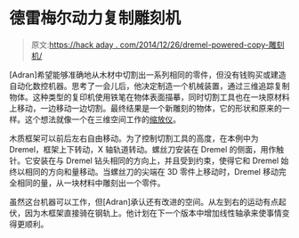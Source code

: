 # 德雷梅尔动力复制雕刻机

> 原文:[https://hack aday . com/2014/12/26/dremel-powered-copy-雕刻机/](https://hackaday.com/2014/12/26/dremel-powered-duplicating-carving-machine/)

[Adran]希望能够准确地从木材中切割出一系列相同的零件，但没有钱购买或建造自动化数控机器。思考了一会儿后，他决定制造一个机械装置，通过三维追踪复制物体。这种类型的复印机使用铁笔在物体表面描摹，同时切割工具也在一块原材料上移动，一边移动一边切割。最终结果是一个新雕刻的物体，它的形状和原来的一样。这个想法就像一个在三维空间工作的[缩放仪](http://en.wikipedia.org/wiki/Pantograph)。

木质框架可以前后左右自由移动。为了控制切割工具的高度，在本例中为 Dremel，框架上下转动，X 轴轨道转动。螺丝刀安装在 Dremel 的侧面，用作触针。它安装在与 Dremel 钻头相同的方向上，并且受到约束，使得它和 Dremel 始终以相同的方向和量移动。当螺丝刀的尖端在 3D 零件上移动时，Dremel 移动完全相同的量，从一块材料中雕刻出一个零件。

虽然这台机器可以工作，但[Adran]承认还有改进的空间。从左到右的运动有点起伏，因为木框架直接骑在钢轨上。他计划在下一个版本中增加线性轴承来使事情变得更顺利。